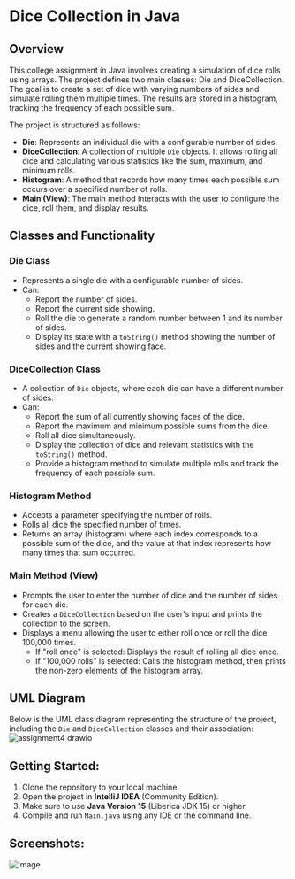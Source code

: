 # Dice Collection in Java

## Overview

This college assignment in Java involves creating a simulation of dice rolls using arrays. The project defines two main classes: Die and DiceCollection. The goal is to create a set of dice with varying numbers of sides and simulate rolling them multiple times. The results are stored in a histogram, tracking the frequency of each possible sum.

The project is structured as follows:
- **Die**: Represents an individual die with a configurable number of sides.
- **DiceCollection**: A collection of multiple `Die` objects. It allows rolling all dice and calculating various statistics like the sum, maximum, and minimum rolls.
- **Histogram**: A method that records how many times each possible sum occurs over a specified number of rolls.
- **Main (View)**: The main method interacts with the user to configure the dice, roll them, and display results.

## Classes and Functionality

### Die Class
- Represents a single die with a configurable number of sides.
- Can:
  - Report the number of sides.
  - Report the current side showing.
  - Roll the die to generate a random number between 1 and its number of sides.
  - Display its state with a `toString()` method showing the number of sides and the current showing face.

### DiceCollection Class
- A collection of `Die` objects, where each die can have a different number of sides.
- Can:
  - Report the sum of all currently showing faces of the dice.
  - Report the maximum and minimum possible sums from the dice.
  - Roll all dice simultaneously.
  - Display the collection of dice and relevant statistics with the `toString()` method.
  - Provide a histogram method to simulate multiple rolls and track the frequency of each possible sum.

### Histogram Method
- Accepts a parameter specifying the number of rolls.
- Rolls all dice the specified number of times.
- Returns an array (histogram) where each index corresponds to a possible sum of the dice, and the value at that index represents how many times that sum occurred.

### Main Method (View)
- Prompts the user to enter the number of dice and the number of sides for each die.
- Creates a `DiceCollection` based on the user's input and prints the collection to the screen.
- Displays a menu allowing the user to either roll once or roll the dice 100,000 times.
  - If "roll once" is selected: Displays the result of rolling all dice once.
  - If "100,000 rolls" is selected: Calls the histogram method, then prints the non-zero elements of the histogram array.

## UML Diagram
Below is the UML class diagram representing the structure of the project, including the `Die` and `DiceCollection` classes and their association:
![assignment4 drawio](https://github.com/user-attachments/assets/44f3eaec-6e84-4e73-b91a-ac8778bcc518)

## Getting Started:
1. Clone the repository to your local machine.
2. Open the project in **IntelliJ IDEA** (Community Edition).
3. Make sure to use **Java Version 15** (Liberica JDK 15) or higher.
3. Compile and run `Main.java` using any IDE or the command line.

## Screenshots:
![image](https://github.com/user-attachments/assets/2741fba1-4a1e-4ce1-9201-71d19dbd8b7f)



